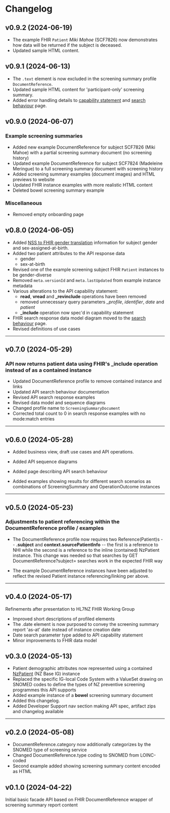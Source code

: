 # Changelog

## v0.9.2 (2024-06-19)

- The example FHIR `Patient` *Miki Mahoe* (SCF7826) now demonstrates how data will be returned if the subject is deceased.
- Updated sample HTML content.

## v0.9.1 (2024-06-13)

- The `.text` element is now excluded in the screening summary profile `DocumentReference`.
- Updated sample HTML content for 'participant-only' screening summary.
- Added error handling details to [capability statement](CapabilityStatement-FHIRScreeningCapabilityStatement.html) and [search behaviour](search.html) page.

## v0.9.0 (2024-06-07)

### Example screening summaries

- Added new example DocumentReference for subject SCF7826 (Miki Mahoe) with a partial screening summary document (no screening history)
- Updated example DocumentReference for subject SCF7824 (Madeleine Meringue) to a full screening summary document with screening history
- Added screening summary examples (document images) and HTML previews to website
- Updated FHIR instance examples with more realistic HTML content
- Deleted bowel screening summary example

### Miscellaneous

- Removed empty onboarding page

## v0.8.0 (2024-06-05)

- Added [NSS to FHIR gender translation](gender.html) information for subject gender and sex-assigned-at-birth.
- Added two patient attributes to the API response data
  - gender
  - sex-at-birth
- Revised one of the example screening subject FHIR `Patient` instances to be gender-diverse
- Removed `meta.versionId` and `meta.lastUpdated` from example instance metadata
- Various alterations to the API capability statement:
  - **read**, **vread** and **_revinclude** operations have been removed
  - removed unnecessary query parameters *_profile*, *identifier*, *date* and *patient*
  - **_include** operation now spec'd in capability statement
- FHIR search response data model diagram moved to the [search behaviour](search.html) page.
- Revised definitions of use cases

---

## v0.7.0 (2024-05-29)

### API now returns patient data using FHIR's **_include operation** instead of as a contained instance

- Updated DocumentReference profile to remove contained instance and links
- Updated API search behaviour documentation
- Revised API search response examples
- Revised data model and sequence diagrams
- Changed profile name to `ScreeningSummaryDocument`
- Corrected total count to 0 in search response examples with no mode:match entries

---

## v0.6.0 (2024-05-28)

- Added business view, draft use cases and API operations.

- Added API sequence diagrams

- Added page describing API search behaviour

- Added examples showing results for different search scenarios as combinations of ScreeningSummary and OperationOutcome instances

---

## v0.5.0 (2024-05-23)

### Adjustments to patient referencing within the DocumentReference profile / examples

- The DocumentReference profile now requires two Reference(Patient)s -- **.subject** and **context.sourcePatientInfo** -- the first is a reference to NHI while the second is a reference to the inline (contained)
NzPatient instance.  This change was needed so that searches by GET DocumentReference?subject= searches work in the expected FHIR way

- The example DocumentReference instances have been adjusted to reflect the revised Patient instance referencing/linking per above.

---

## v0.4.0 (2024-05-17)

Refinements after presentation to HL7NZ FHIR Working Group

- Improved short descriptions of profiled elements
- The .date element is now purposed to convey the screening summary report 'as-at' date instead of instance creation date
- Date search parameter type added to API capability statement
- Minor improvements to FHIR data model

## v0.3.0 (2024-05-13)

- Patient demographic attributes now represented using a contained [NzPatient](https://fhir.org.nz/ig/base/StructureDefinition-NzPatient.html) (NZ Base IG) instance
- Replaced the specific IG-local Code System with a ValueSet drawing on SNOMED codes to define the types of NZ preventive screening programmes this API supports
- Added example instance of a **bowel** screening summary document
- Added this changelog.
- Added Developer Support nav section making API spec, artifact zips and changelog available

---

## v0.2.0 (2024-05-08)

- DocumentReference.category now additionally categorizes by the SNOMED type of screening service
- Changed DocumentReference.type coding to SNOMED from LOINC-coded
- Second example added showing screening summary content encoded as HTML

## v0.1.0 (2024-04-22)

Initial basic facade API based on FHIR DocumentReference wrapper of screening summary report content
